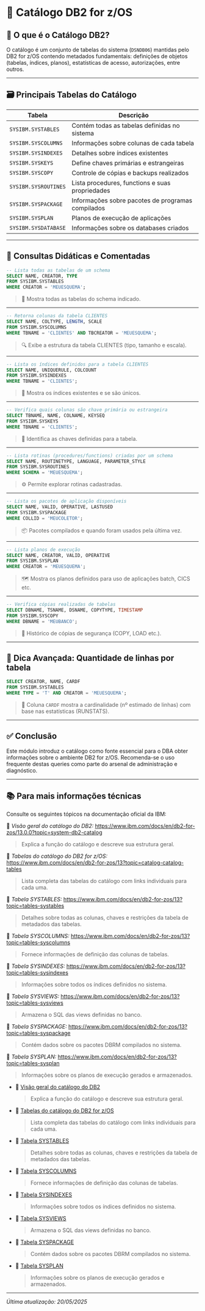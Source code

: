 # 📁 Catálogo DB2 for z/OS

## 🧠 O que é o Catálogo DB2?

O catálogo é um conjunto de tabelas do sistema (`DSNDB06`) mantidas pelo DB2 for z/OS contendo metadados fundamentais: definições de objetos (tabelas, índices, planos), estatísticas de acesso, autorizações, entre outros.

---

## 🗃️ Principais Tabelas do Catálogo

| Tabela                      | Descrição                                                   |
|----------------------------|-------------------------------------------------------------|
| `SYSIBM.SYSTABLES`         | Contém todas as tabelas definidas no sistema                |
| `SYSIBM.SYSCOLUMNS`        | Informações sobre colunas de cada tabela                    |
| `SYSIBM.SYSINDEXES`        | Detalhes sobre índices existentes                           |
| `SYSIBM.SYSKEYS`           | Define chaves primárias e estrangeiras                      |
| `SYSIBM.SYSCOPY`           | Controle de cópias e backups realizados                     |
| `SYSIBM.SYSROUTINES`       | Lista procedures, functions e suas propriedades             |
| `SYSIBM.SYSPACKAGE`        | Informações sobre pacotes de programas compilados           |
| `SYSIBM.SYSPLAN`           | Planos de execução de aplicações                            |
| `SYSIBM.SYSDATABASE`       | Informações sobre os databases criados                      |

---

## 📌 Consultas Didáticas e Comentadas

```sql
-- Lista todas as tabelas de um schema
SELECT NAME, CREATOR, TYPE
FROM SYSIBM.SYSTABLES
WHERE CREATOR = 'MEUESQUEMA';
```
> 🎯 Mostra todas as tabelas do schema indicado.

---

```sql
-- Retorna colunas da tabela CLIENTES
SELECT NAME, COLTYPE, LENGTH, SCALE
FROM SYSIBM.SYSCOLUMNS
WHERE TBNAME = 'CLIENTES' AND TBCREATOR = 'MEUESQUEMA';
```
> 🔍 Exibe a estrutura da tabela CLIENTES (tipo, tamanho e escala).

---

```sql
-- Lista os índices definidos para a tabela CLIENTES
SELECT NAME, UNIQUERULE, COLCOUNT
FROM SYSIBM.SYSINDEXES
WHERE TBNAME = 'CLIENTES';
```
> 📌 Mostra os índices existentes e se são únicos.

---

```sql
-- Verifica quais colunas são chave primária ou estrangeira
SELECT TBNAME, NAME, COLNAME, KEYSEQ
FROM SYSIBM.SYSKEYS
WHERE TBNAME = 'CLIENTES';
```
> 🧷 Identifica as chaves definidas para a tabela.

---

```sql
-- Lista rotinas (procedures/functions) criadas por um schema
SELECT NAME, ROUTINETYPE, LANGUAGE, PARAMETER_STYLE
FROM SYSIBM.SYSROUTINES
WHERE SCHEMA = 'MEUESQUEMA';
```
> ⚙️ Permite explorar rotinas cadastradas.

---

```sql
-- Lista os pacotes de aplicação disponíveis
SELECT NAME, VALID, OPERATIVE, LASTUSED
FROM SYSIBM.SYSPACKAGE
WHERE COLLID = 'MEUCOLETOR';
```
> 📦 Pacotes compilados e quando foram usados pela última vez.

---

```sql
-- Lista planos de execução
SELECT NAME, CREATOR, VALID, OPERATIVE
FROM SYSIBM.SYSPLAN
WHERE CREATOR = 'MEUESQUEMA';
```
> 🗺️ Mostra os planos definidos para uso de aplicações batch, CICS etc.

---

```sql
-- Verifica cópias realizadas de tabelas
SELECT DBNAME, TSNAME, DSNAME, COPYTYPE, TIMESTAMP
FROM SYSIBM.SYSCOPY
WHERE DBNAME = 'MEUBANCO';
```
> 💾 Histórico de cópias de segurança (COPY, LOAD etc.).

---

## 🧠 Dica Avançada: Quantidade de linhas por tabela

```sql
SELECT CREATOR, NAME, CARDF
FROM SYSIBM.SYSTABLES
WHERE TYPE = 'T' AND CREATOR = 'MEUESQUEMA';
```
> 🔢 Coluna `CARDF` mostra a cardinalidade (nº estimado de linhas) com base nas estatísticas (RUNSTATS).

---

## ✅ Conclusão

Este módulo introduz o catálogo como fonte essencial para o DBA obter informações sobre o ambiente DB2 for z/OS. Recomenda-se o uso frequente destas queries como parte do arsenal de administração e diagnóstico.

---

## 📚 Para mais informações técnicas

Consulte os seguintes tópicos na documentação oficial da IBM:
                                      
🔹 *Visão geral do catálogo do DB2:* https://www.ibm.com/docs/en/db2-for-zos/13.0.0?topic=system-db2-catalog
  > Explica a função do catálogo e descreve sua estrutura geral.

🔹 *Tabelas do catálogo do DB2 for z/OS:* https://www.ibm.com/docs/en/db2-for-zos/13?topic=catalog-catalog-tables
  > Lista completa das tabelas do catálogo com links individuais para cada uma.
  
🔹 *Tabela SYSTABLES:* https://www.ibm.com/docs/en/db2-for-zos/13?topic=tables-systables
  > Detalhes sobre todas as colunas, chaves e restrições da tabela de metadados das tabelas.
  
🔹 *Tabela SYSCOLUMNS:* https://www.ibm.com/docs/en/db2-for-zos/13?topic=tables-syscolumns
  > Fornece informações de definição das colunas de tabelas.
  
🔹 *Tabela SYSINDEXES:* https://www.ibm.com/docs/en/db2-for-zos/13?topic=tables-sysindexes
  > Informações sobre todos os índices definidos no sistema.
  
🔹 *Tabela SYSVIEWS:* https://www.ibm.com/docs/en/db2-for-zos/13?topic=tables-sysviews
  > Armazena o SQL das views definidas no banco.

🔹 *Tabela SYSPACKAGE:* https://www.ibm.com/docs/en/db2-for-zos/13?topic=tables-syspackage
  > Contém dados sobre os pacotes DBRM compilados no sistema.
  
🔹 *Tabela SYSPLAN:* https://www.ibm.com/docs/en/db2-for-zos/13?topic=tables-sysplan
  > Informações sobre os planos de execução gerados e armazenados.


 
- 🔹 [Visão geral do catálogo do DB2](https://www.ibm.com/docs/en/db2-for-zos/13.0.0?topic=system-db2-catalog)  
  > Explica a função do catálogo e descreve sua estrutura geral.

- 🔹 [Tabelas do catálogo do DB2 for z/OS](https://www.ibm.com/docs/en/db2-for-zos/13?topic=catalog-catalog-tables)  
  > Lista completa das tabelas do catálogo com links individuais para cada uma.

- 🔹 [Tabela SYSTABLES](https://www.ibm.com/docs/en/db2-for-zos/13?topic=tables-systables)  
  > Detalhes sobre todas as colunas, chaves e restrições da tabela de metadados das tabelas.

- 🔹 [Tabela SYSCOLUMNS](https://www.ibm.com/docs/en/db2-for-zos/13?topic=tables-syscolumns)  
  > Fornece informações de definição das colunas de tabelas.

- 🔹 [Tabela SYSINDEXES](https://www.ibm.com/docs/en/db2-for-zos/13?topic=tables-sysindexes)  
  > Informações sobre todos os índices definidos no sistema.

- 🔹 [Tabela SYSVIEWS](https://www.ibm.com/docs/en/db2-for-zos/13?topic=tables-sysviews)  
  > Armazena o SQL das views definidas no banco.

- 🔹 [Tabela SYSPACKAGE](https://www.ibm.com/docs/en/db2-for-zos/13?topic=tables-syspackage)  
  > Contém dados sobre os pacotes DBRM compilados no sistema.

- 🔹 [Tabela SYSPLAN](https://www.ibm.com/docs/en/db2-for-zos/13?topic=tables-sysplan)  
  > Informações sobre os planos de execução gerados e armazenados.

---

*Última atualização: 20/05/2025*

